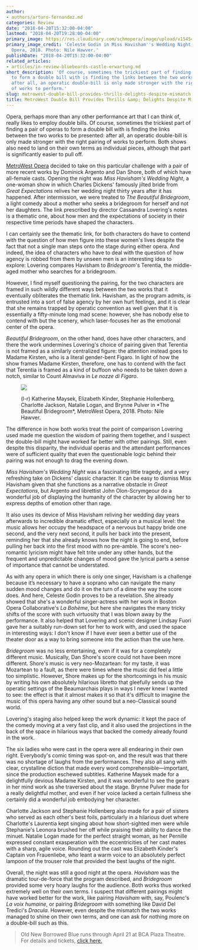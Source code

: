 ```yaml
---
author:
- authors/arturo-fernandez.md
categories: Review
date: "2018-04-20T15:32:00-04:00"
lastmod: "2018-04-20T19:28:00-04:00"
primary_image: https://res.cloudinary.com/schmopera/image/upload/v1545409169/media/webhook-uploads/1524252282217/sqBorrowed_Blue_1st_Night_117.jpg.jpg
primary_image_credit: 'Celeste Godin in Miss Havisham''s Wedding Night, MetroWest
  Opera, 2018. Photo: Nile Hawver.'
publishDate: "2018-04-20T15:32:00-04:00"
related_articles:
- articles/in-review-bluebeards-castle-erwartung.md
short_description: 'Of course, sometimes the trickiest part of finding a pair of operas
  to form a double bill with is finding the links between the two works to be presented:
  after all, an operatic double-bill is only made stronger with the right pairing
  of works to perform.'
slug: metrowest-double-bill-provides-thrills-delights-despite-mismatch
title: MetroWest Double Bill Provides Thrills &amp; Delights Despite Mismatch
---
```


Opera, perhaps more than any other performance art that I can think of, really likes to employ double bills. Of course, sometimes the trickiest part of finding a pair of operas to form a double bill with is finding the links between the two works to be presented: after all, an operatic double-bill is only made stronger with the right pairing of works to perform. Both shows also need to land on their own terms as individual pieces, although that part is significantly easier to pull off.

[MetroWest Opera](http://metrowestopera.org/) decided to take on this particular challenge with a pair of more recent works by Dominick Argento and Dan Shore, both of which have all-female casts. Opening the night was *Miss Havisham's Wedding Night*, a one-woman show in which Charles Dickens' famously jilted bride from *Great Expectations* relives her wedding night thirty years after it has happened. After intermission, we were treated to *The Beautiful Bridegroom*, a light comedy about a mother who seeks a bridegroom for herself and not her daughters. The link prescribed by director Cassandra Lovering's notes is a thematic one, about how men and the expectations of society in their respective time periods have shaped the characters.

I can certainly see the thematic link, for both characters do have to contend with the question of how men figure into these women's lives despite the fact that not a single man steps onto the stage during either opera. And indeed, the idea of characters who have to deal with the question of how agency is robbed from them by unseen men is an interesting idea to explore: Lovering compares Havisham to *Bridegroom*'s Terentia, the middle-aged mother who searches for a bridegroom. 

However, I find myself questioning the pairing, for the two characters are framed in such wildly different ways between the two works that it eventually obliterates the thematic link. Havisham, as the program admits, is entrusted into a sort of false agency by her own hurt feelings, and it is clear that she remains trapped by operatic convention as well given that it is essentially a fifty-minute long mad scene: however, she has nobody else to contend with but the scenery, which laser-focuses her as the emotional center of the opera. 

*Beautiful Bridegroom*, on the other hand, does have other characters, and there the work undermines Lovering's choice of pairing given that Terentia is not framed as a similarly centralized figure: the attention instead goes to Madame Kirsten, who is a literal gender-bent Figaro. In light of how the show frames Madame Kirsten, therefore, one has to contend with the fact that Terentia is framed as a kind of buffoon who needs to be taken down a notch, similar to Count Almaviva in *Le nozze di Figaro*.

<figure data-type="image">

![](https://res.cloudinary.com/schmopera/image/upload/v1545409169/media/webhook-uploads/1524252662886/Borrowed_Blue_1st_Night_255.jpg.jpg)
<figcaption>(l-r) Katherine Maysek, Elizabeth Kinder, Stephanie Hollenberg, Charlotte Jackson, Natalie Logan, and Brynne Pulver in *The Beautiful Bridegroom*, MetroWest Opera, 2018. Photo: Nile Hawver.</figcaption>
</figure>

The difference in how both works treat the point of comparison Lovering used made me question the wisdom of pairing them together, and I suspect the double-bill might have worked far better with other pairings. Still, even despite this disparity, the individual operas and the attendant performances were of sufficient quality that even the questionable logic behind their pairing was not enough to drag the evening down.

*Miss Havisham's Wedding Night* was a fascinating little tragedy, and a very refreshing take on Dickens' classic character. It can be easy to dismiss Miss Havisham given that she functions as a narrative obstacle in *Great Expectations*, but Argento and librettist John Olon-Scrymgeour do a wonderful job of displaying the humanity of the character by allowing her to express depths of emotion other than rage. 

It also uses its device of Miss Havisham reliving her wedding day years afterwards to incredible dramatic effect, especially on a musical level: the music allows her occupy the headspace of a nervous but happy bride one second, and the very next second, it pulls her back into the present, reminding her that she already knows how the night is going to end, before pulling her back into the first mood with no pre-amble. The score's neo-romantic lyricism might have felt trite under any other hands, but the frequent and unpredictable changes of mood gave the lyrical parts a sense of importance that cannot be understated.

As with any opera in which there is only one singer, Havisham is a challenge because it’s necessary to have a soprano who can navigate the many sudden mood changes and do it on the turn of a dime the way the score does. And here, Celeste Godin proves to be a revelation. She already showed that she's a wonderful singer-actress with her work in Boston Opera Collaborative's *La Bohème*, but here she navigates the many tricky shifts of the score with such virtuosity that I was blown away by the performance. It also helped that Lovering and scenic designer Lindsay Fuori gave her a suitably run-down set for her to work with, and used the space in interesting ways: I don't know if I have ever seen a better use of the theater door as a way to bring someone into the action than the use here.

*Bridegroom* was no less entertaining, even if it was for a completely different music. Musically, Dan Shore's score could not have been more different. Shore's music is very neo-Mozartean: for my taste, it was Mozartean to a fault, as there were times where the music did feel a little too simplistic. However, Shore makes up for the shortcomings in his music by writing his own absolutely hilarious libretto that gleefully sends up the operatic settings of the Beaumarchais plays in ways I never knew I wanted to see: the effect is that it almost makes it so that it's difficult to imagine the music of this opera having any other sound but a neo-Classical sound world. 

Lovering's staging also helped keep the work dynamic: it kept the pace of the comedy moving at a very fast clip, and it also used the projections in the back of the space in hilarious ways that backed the comedy already found in the work.

The six ladies who were cast in the opera were all endearing in their own right. Everybody's comic timing was spot-on, and the result was that there was no shortage of laughs from the performances. They also all sang with clear, crystalline diction that made every word comprehensible—important, since the production eschewed subtitles. Katherine Maysek made for a delightfully devious Madame Kirsten, and it was wonderful to see the gears in her mind work as she traversed about the stage. Brynne Pulver made for a really delightful mother, and even if her voice lacked a certain fullness she certainly did a wonderful job embodying her character. 

Charlotte Jackson and Stephanie Hollenberg also made for a pair of sisters who served as each other's best foils, particularly in a hilarious duet where Charlotte's Laurentia kept singing about how short-sighted men were while Stephanie's Leonora brushed her off while praising their ability to dance the minuet. Natalie Logan made for the perfect straight woman, as her Pernille expressed constant exasperation with the eccentricities of her cast mates with a sharp, agile voice. Rounding out the cast was Elizabeth Kinder's Captain von Frauenliebe, who leant a warm voice to an absolutely perfect lampoon of the trouser role that provided the best laughs of the night.

Overall, the night was still a good night at the opera. *Havisham* was the dramatic tour-de-force that the program described, and *Bridegroom* provided some very hoary laughs for the audience. Both works thus worked extremely well on their own terms. I suspect that different pairings might have worked better for the work, like pairing *Havisham* with, say, Poulenc's *La voix humaine*, or pairing *Bridegroom* with something like David Del Tredici's *Dracula*. However, even despite the mismatch the two works managed to shine on their own terms, and one can ask for nothing more on a double-bill such as this.

>Old New Borrowed Blue runs through April 21 at BCA Plaza Theatre. For details and tickets, [click here.](https://www.bostontheatrescene.com/season/Old-New-Borrowed-Blue/)
